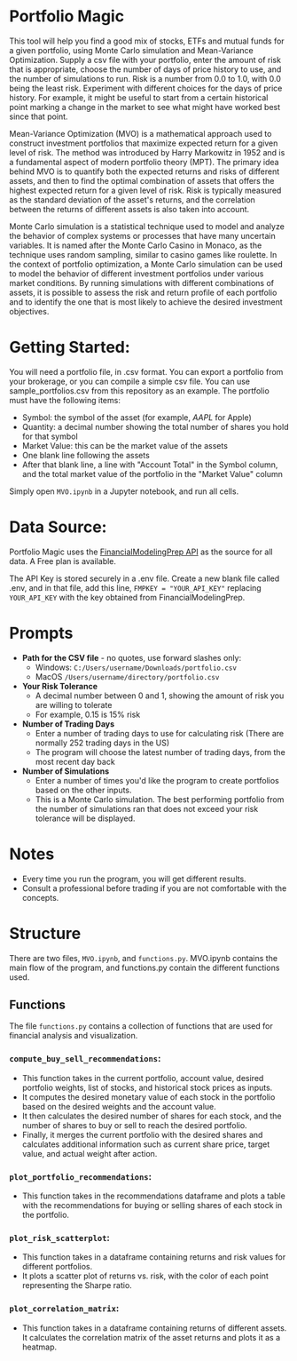 # Portfolio Magic
This tool will help you find a good mix of stocks, ETFs and mutual funds for a given portfolio, using Monte Carlo simulation and Mean-Variance Optimization. Supply a csv file with your portfolio, enter the amount of risk that is appropriate, choose the number of days of price history to use, and the number of simulations to run. Risk is a number from 0.0 to 1.0, with 0.0 being the least risk. Experiment with different choices for the days of price history. For example, it might be useful to start from a certain historical point marking a change in the market to see what might have worked best since that point. 

Mean-Variance Optimization (MVO) is a mathematical approach used to construct investment portfolios that maximize expected return for a given level of risk. The method was introduced by Harry Markowitz in 1952 and is a fundamental aspect of modern portfolio theory (MPT). The primary idea behind MVO is to quantify both the expected returns and risks of different assets, and then to find the optimal combination of assets that offers the highest expected return for a given level of risk. Risk is typically measured as the standard deviation of the asset's returns, and the correlation between the returns of different assets is also taken into account.

Monte Carlo simulation is a statistical technique used to model and analyze the behavior of complex systems or processes that have many uncertain variables. It is named after the Monte Carlo Casino in Monaco, as the technique uses random sampling, similar to casino games like roulette. In the context of portfolio optimization, a Monte Carlo simulation can be used to model the behavior of different investment portfolios under various market conditions. By running simulations with different combinations of assets, it is possible to assess the risk and return profile of each portfolio and to identify the one that is most likely to achieve the desired investment objectives.
# Getting Started:
 You will need a portfolio file, in .csv format. You can export a portfolio from your brokerage, or you can compile a simple csv file. You can use sample_portfolios.csv from this repository as an example. The portfolio must have the following items:
- Symbol: the symbol of the asset (for example, *AAPL* for Apple)
- Quantity: a decimal number showing the total number of shares you hold for that symbol
- Market Value: this can be the market value of the assets
- One blank line following the assets
- After that blank line, a line with "Account Total" in the Symbol column, and the total market value of the portfolio in the "Market Value" column

Simply open `MVO.ipynb` in a Jupyter notebook, and run all cells.
# Data Source:
Portfolio Magic uses the [FinancialModelingPrep API](https://site.financialmodelingprep.com/developer/docs) as the source for all data. A Free plan is available. 

The API Key is stored securely in a .env file. Create a new blank file called .env, and in that file, add this line,  `FMPKEY = "YOUR_API_KEY"` replacing `YOUR_API_KEY` with the key obtained from FinancialModelingPrep.
# Prompts
 - **Path for the CSV file** - no quotes, use forward slashes only:
	 - Windows: `C:/Users/username/Downloads/portfolio.csv`
	 - MacOS `/Users/username/directory/portfolio.csv`
 - **Your Risk Tolerance**
	 - A decimal number between 0 and 1, showing the amount of risk you are willing to tolerate
	 - For example, 0.15 is 15% risk
 - **Number of Trading Days**
	 - Enter a number of trading days to use for calculating risk (There are normally 252 trading days in the US)
	 - The program will choose the latest number of trading days, from the most recent day back
 - **Number of Simulations**
	 - Enter a number of times you'd like the program to create portfolios based on the other inputs.
	 - This is a Monte Carlo simulation. The best performing portfolio from the number of simulations ran that does not exceed your risk tolerance will be displayed.
# Notes
- Every time you run the program, you will get different results.
- Consult a professional before trading if you are not comfortable with the concepts.
# Structure
There are two files, `MVO.ipynb`, and `functions.py`. MVO.ipynb contains the main flow of the program, and functions.py contain the different functions used.
## Functions
The file `functions.py` contains a collection of functions that are used for financial analysis and visualization.

### `compute_buy_sell_recommendations`:
- This function takes in the current portfolio, account value, desired portfolio weights, list of stocks, and historical stock prices as inputs.
- It computes the desired monetary value of each stock in the portfolio based on the desired weights and the account value.
- It then calculates the desired number of shares for each stock, and the number of shares to buy or sell to reach the desired portfolio.
- Finally, it merges the current portfolio with the desired shares and calculates additional information such as current share price, target value, and actual weight after action.
### `plot_portfolio_recommendations`:
- This function takes in the recommendations dataframe and plots a table with the recommendations for buying or selling shares of each stock in the portfolio.
### `plot_risk_scatterplot`:
- This function takes in a dataframe containing returns and risk values for different portfolios.
- It plots a scatter plot of returns vs. risk, with the color of each point representing the Sharpe ratio.
### `plot_correlation_matrix`:
- This function takes in a dataframe containing returns of different assets.
It calculates the correlation matrix of the asset returns and plots it as a heatmap.

